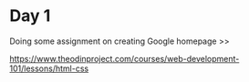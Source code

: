 # Day 1

Doing some assignment on creating Google homepage >>

https://www.theodinproject.com/courses/web-development-101/lessons/html-css


